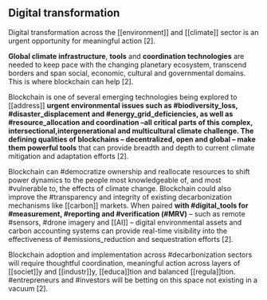 
## Digital transformation 

Digital transformation across the [[environment]] and [[climate]] sector is an urgent opportunity for meaningful action [2].

**Global climate infrastructure**, **tools** and **coordination technologies** are needed to keep pace with the changing planetary ecosystem, transcend borders and span social, economic, cultural and governmental domains. This is where blockchain can help [2].

Blockchain is one of several emerging technologies being explored to [[address]] **urgent environmental issues such as #biodiversity_loss, #disaster_displacement and #energy_grid_deficiencies, as well as #resource_allocation and coordination –all critical parts of this complex, intersectional,intergenerational and multicultural climate challenge. The defining qualities of blockchains – decentralized, open and global – make them powerful tools** that can provide breadth and depth to current climate mitigation and adaptation efforts [2].

Blockchain can #democratize ownership and reallocate resources to shift power dynamics to the people most knowledgeable of, and most #vulnerable to, the effects of climate change. Blockchain could also improve the #transparency and integrity of existing decarbonization mechanisms like [[carbon]] markets. When paired **with #digital_tools for #measurement, #reporting and #verification (#MRV)** – such as remote #sensors, #drone imagery and [[AI]] – digital environmental assets and carbon accounting systems can provide real-time visibility into the effectiveness of #emissions_reduction and sequestration efforts [2].

Blockchain adoption and implementation across #decarbonization sectors will require thoughtful coordination, meaningful action across layers of [[societ]]y and [[industr]]y, [[educa]]tion and balanced [[regula]]tion. #entrepreneurs and #investors will be betting on this space not existing in a vacuum [2].